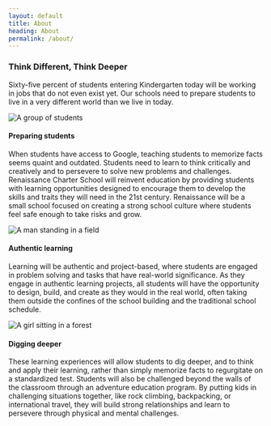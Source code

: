 ```yaml
---
layout: default
title: About
heading: About
permalink: /about/
---
```


### Think Different, Think Deeper

Sixty-five percent of students entering Kindergarten today will be working in jobs that do not even exist yet. Our schools need to prepare students to live in a very different world than we live in today.

<div class="row">
  <div class="col-md-3">
    <img class="img-responsive" src="{{ site.baseurl }}/img/students.jpg" alt="A group of students">
    <h4>Preparing students</h4>
    <p>When students have access to Google, teaching students to memorize facts seems quaint and outdated. Students need to learn to think critically and creatively and to persevere to solve new problems and challenges. Renaissance Charter School will reinvent education by providing students with learning opportunities designed to encourage them to develop the skills and traits they will need in the 21st century. Renaissance will be a small school focused on creating a strong school culture where students feel safe enough to take risks and grow.</p>
  </div>
  <div class="col-md-3">
    <img class="img-responsive" src="{{ site.baseurl }}/img/man-field.jpg" alt="A man standing in a field">
    <h4>Authentic learning</h4>
    <p>Learning will be authentic and project-based, where students are engaged in problem solving and tasks that have real-world significance. As they engage in authentic learning projects, all students will have the opportunity to design, build, and create as they would in the real world, often taking them outside the confines of the school building and the traditional school schedule.</p>
  </div>
  <div class="col-md-3">
    <img class="img-responsive" src="{{ site.baseurl }}/img/girl-forest.jpg" alt="A girl sitting in a forest">
    <h4>Digging deeper</h4>
    <p>These learning experiences will allow students to dig deeper, and to think and apply their learning, rather than simply memorize facts to regurgitate on a standardized test. Students will also be challenged beyond the walls of the classroom through an adventure education program. By putting kids in challenging situations together, like rock climbing, backpacking, or international travel, they will build strong relationships and learn to persevere through physical and mental challenges.</p>
  </div>
</div>
